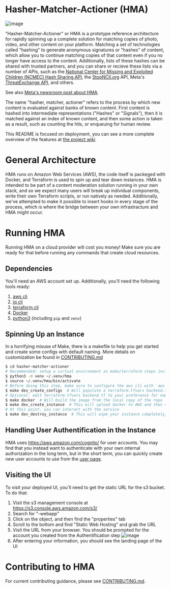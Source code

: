 # Hasher-Matcher-Actioner (HMA)

![image](https://user-images.githubusercontent.com/1654004/111525752-2d5f0200-871b-11eb-9239-98dffecaa45e.png)

"Hasher-Matcher-Actioner" or HMA is a prototype reference architecture for rapidly spinning up a complete solution for matching copies of photo, video, and other content on your platform. Matching a set of technologies called "hashing" to generate anonymous signatures or "hashes" of content, which allow you to continue matching copies of that content even if you no longer have access to the content. Additionally, lists of these hashes can be shared with trusted partners, and you can share or recieve these lists via a number of APIs, such as the [National Center for Missing and Exploited Children (NCMEC) Hash Sharing API](https://report.cybertip.org/hashsharing/v2/documentation/), the [StopNCII.org](https://stopncii.org/) API, Meta's [ThreatExchange API](https://developers.facebook.com/docs/threat-exchange/), and others.

See also [Meta's newsroom post about HMA](https://about.fb.com/news/2022/12/meta-launches-new-content-moderation-tool/).

The name "hasher, matcher, actioner" refers to the process by which new content is evaluated against banks of known content. First content is hashed into intermediate representations ("Hashes" or "Signals"), then it is matched against an index of known content, and then some action is taken as a result, such as counting the hits, or enqueuing for human review.

This README is focused on deployment, you can see a more complete overview of the features at [the project wiki](https://github.com/facebook/ThreatExchange/wiki). 

# General Architecture
HMA runs on Amazon Web Services (AWS), the code itself is packeged with Docker, and Terraform is used to spin up and tear down instances. HMA is intended to be part of a content moderation solution running in your own stack, and so we expect many users will break up individual components, write their own Terraform scripts, or run natively as needed. Additionally, we've attempted to make it possible to insert hooks in every stage of the process, which is where the bridge between your own infrastracture and HMA might occur.

# Running HMA 
Running HMA on a cloud provider will cost you money! Make sure you are ready for that before running any commands that create cloud resources.

## Dependencies
You'll need an AWS account set up. Additionally, you'll need the following tools ready:
1. [aws cli](https://aws.amazon.com/cli/)
2. [jq cli](https://stedolan.github.io/jq/)
3. [terraform cli](https://www.terraform.io/)
4. [Docker](https://www.docker.com/)
5. [python3](https://www.python.org/) (including `pip` and `venv`)

## Spinning Up an Instance
In a horrifying misuse of Make, there is a makefile to help you get started and create some configs with default naming. More details on customization be found in [CONTRIBUTING.md](CONTRIBUTING.md)

```bash
$ cd hasher-matcher-actioner
# Recommended: setup a virtual environment as make/terraform steps include pip install as part of initial deployment.
$ python3 -m venv ~/.venv/hma
$ source ~/.venv/hma/bin/activate 
# Before doing this step, make sure to configure the aws cli with `aws configure`
$ make dev_create_configs  # Will populate a terraform.tfvars backend.tf with default names
# Optional: edit terraform.tfvars backend.tf to your preference for names of services
$ make docker  # Will build the image from the local copy of the repo
$ make dev_create_instance  # This will upload docker to AWS and then start the instance
# At this point, you can interact with the service
$ make dev_destroy_instance  # This will wipe your instance completely, leaving no resources on the cloud
```

## Handling User Authentification in the Instance
HMA uses https://aws.amazon.com/cognito/ for user accounts. You may find that you instead want to authenticate with your own internal authorization in the long term, but in the short term, you can quickly create new user accounts to use from the [user page](https://console.aws.amazon.com/cognito/users/).

## Visiting the UI
To visit your deployed UI, you'll need to get the static URL for the s3 bucket. To do that:
1. Visit the s3 management console at https://s3.console.aws.amazon.com/s3/
2. Search for "<your prefix>-webapp"
3. Click on the object, and then find the "properties" tab
4. Scroll to the bottom and find "Static Web Hosting" and grab the URL
5. Visit the URL from your browser. You should be prompted for the account you created from the Authentification step
![image](https://user-images.githubusercontent.com/1654004/112202142-49a4e800-8bce-11eb-8ed9-8375e77fe8e1.png)
6. After entering your information, you should see the landing page of the UI

# Contributing to HMA
For current contributing guidance, please see [CONTRIBUTING.md](CONTRIBUTING.md).
